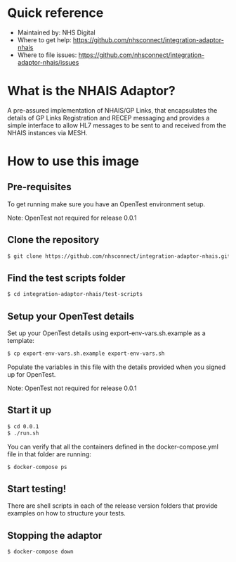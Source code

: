
# Quick reference
- Maintained by: NHS Digital
- Where to get help: https://github.com/nhsconnect/integration-adaptor-nhais
- Where to file issues: https://github.com/nhsconnect/integration-adaptor-nhais/issues

# What is the NHAIS Adaptor?
A pre-assured implementation of NHAIS/GP Links, that encapsulates the details of GP Links Registration and RECEP messaging and provides a simple interface to allow HL7 messages to be sent to and received from the NHAIS instances via MESH.

# How to use this image
## Pre-requisites
To get running make sure you have an OpenTest environment setup.

Note: OpenTest not required for release 0.0.1

## Clone the repository
```bash
$ git clone https://github.com/nhsconnect/integration-adaptor-nhais.git
```

## Find the test scripts folder
```bash
$ cd integration-adaptor-nhais/test-scripts
```

## Setup your OpenTest details
Set up your OpenTest details using export-env-vars.sh.example as a template:
```bash
$ cp export-env-vars.sh.example export-env-vars.sh
```
Populate the variables in this file with the details provided when you signed up for OpenTest.

Note: OpenTest not required for release 0.0.1

## Start it up
```bash
$ cd 0.0.1
$ ./run.sh
```

You can verify that all the containers defined in the docker-compose.yml file in that folder are running:
```bash
$ docker-compose ps
```

## Start testing!

There are shell scripts in each of the release version folders that provide examples on how to structure your tests.

## Stopping the adaptor
```bash
$ docker-compose down
```